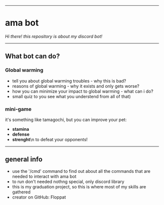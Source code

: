 ***
#  **ama bot**
*Hi there! this repository is about my discord bot!*
***
##  What bot can do?
###  Global warming
* tell you about global warming troubles - why this is bad?
* reasons of global warming - why it exists and only gets worse?
* how you can minimize your impact to global warming - what can i do?
* small quiz to you see what you understend from all of that)
###  mini-game
it's something like tamagochi, but you can improve your pet:
* **stamina**
* **defense**
* **strenght**\n
to defeat your opponents!
***
## general info
* use the '/cmd' command to find out about all the commands that are needed to interact with ama bot
* to run don't needed nothng special, only discord library
* this is my graduation project, so this is where most of my skills are gathered
* creator on GitHub: Floppat
